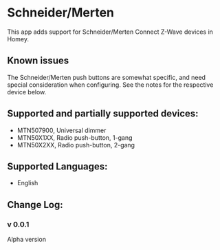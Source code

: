 ﻿# Schneider/Merten
This app adds support for Schneider/Merten Connect Z-Wave devices in Homey.

## Known issues
The Schneider/Merten push buttons are somewhat specific, and need special consideration when configuring.
See the notes for the respective device below.

## Supported and partially supported devices:
- MTN507900, Universal dimmer
- MTN50X1XX, Radio push-button, 1-gang
- MTN50X2XX, Radio push-button, 2-gang

## Supported Languages:
* English

## Change Log:
### v 0.0.1 ###
Alpha version

